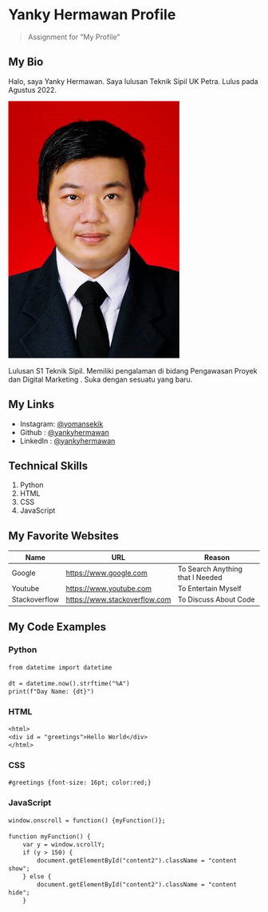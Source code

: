 # Yanky Hermawan Profile
> Assignment for "My Profile"
## My Bio
Halo, saya Yanky Hermawan. Saya lulusan Teknik Sipil UK Petra. Lulus pada Agustus 2022.

![Yanky Hermawan Photo](223086-1.jpg)

Lulusan S1 Teknik Sipil. Memiliki pengalaman di bidang Pengawasan Proyek dan Digital Marketing .
Suka dengan sesuatu yang baru.

## My Links
- Instagram: [@yomansekik](https://instagram.com/yomansekik)
- Github : [@yankyhermawan](https://github.com/yankyhermawan)
- LinkedIn : [@yankyhermawan](https://www.linkedin.com/in/yanky-hermawan-278a97227/)

## Technical Skills
1. Python
2. HTML
3. CSS
4. JavaScript

## My Favorite Websites
|Name       |URL    |Reason |
|-----------|-------|-------|
|Google|<https://www.google.com>|To Search Anything that I Needed|
|Youtube|<https://www.youtube.com>|To Entertain Myself|
|Stackoverflow|<https://www.stackoverflow.com>|To Discuss About Code|

## My Code Examples
### Python
```
from datetime import datetime

dt = datetime.now().strftime("%A")
print(f"Day Name: {dt}")
```

### HTML

```
<html>
<div id = "greetings">Hello World</div>
</html>
```

### CSS
```
#greetings {font-size: 16pt; color:red;}
```

### JavaScript
```
window.onscroll = function() {myFunction()};

function myFunction() {
    var y = window.scrollY;
    if (y > 150) {
        document.getElementById("content2").className = "content show";
    } else {
        document.getElementById("content2").className = "content hide";
    }
```
